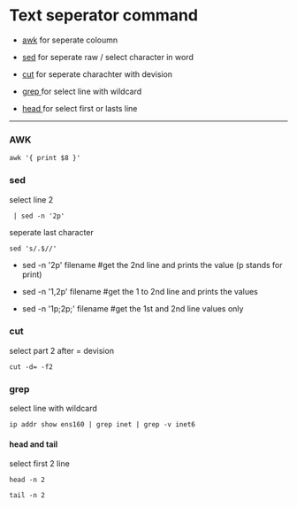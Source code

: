 
# Text seperator command 

   * [awk](####rd)
     for seperate coloumn
     
   * [sed](####find)
     for seperate raw / select character in word
     
   * [cut](####XCOPY)
     for seperate charachter with devision
     
   * [ grep ](####robocopy)
     for select line with wildcard
     
   * [ head ](####rd&rmdir)
     for select first or lasts line

--------------------------------------------------
### AWK 

```
awk '{ print $8 }'

```

### sed
select line 2
```
 | sed -n '2p'

```
seperate last character
```
sed 's/.$//'
```
+ sed -n '2p' filename #get the 2nd line and prints the value (p stands for print)

+ sed -n '1,2p' filename #get the 1 to 2nd line and prints the values

+ sed -n '1p;2p;' filename #get the 1st and 2nd line values only


### cut
select part 2 after = devision
```
cut -d= -f2

```

### grep
select line with wildcard
```
ip addr show ens160 | grep inet | grep -v inet6

```

#### head and tail
select first 2 line
```
head -n 2

```
```
tail -n 2

```














